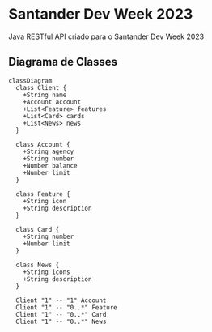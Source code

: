 # Santander Dev Week 2023
Java RESTful API criado para o Santander Dev Week 2023


## Diagrama de Classes
``` mermaid
classDiagram
  class Client {
    +String name
    +Account account
    +List<Feature> features
    +List<Card> cards
    +List<News> news
  }
  
  class Account {
    +String agency
    +String number
    +Number balance
    +Number limit
  }
  
  class Feature {
    +String icon
    +String description
  }
  
  class Card {
    +String number
    +Number limit
  }
  
  class News {
    +String icons
    +String description
  }
  
  Client "1" -- "1" Account
  Client "1" -- "0..*" Feature
  Client "1" -- "0..*" Card
  Client "1" -- "0..*" News

```
